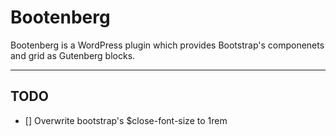 # Bootenberg

Bootenberg is a WordPress plugin which provides Bootstrap's componenets and grid
as Gutenberg blocks.

---

## TODO

- [] Overwrite bootstrap's $close-font-size to 1rem